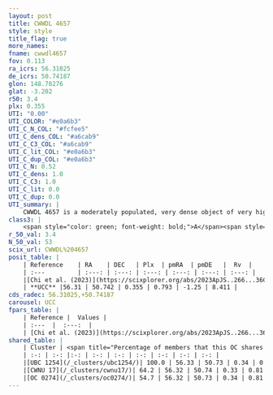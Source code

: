 ```yaml
---
layout: post
title: CWWDL 4657
style: style
title_flag: true
more_names: 
fname: cwwdl4657
fov: 0.113
ra_icrs: 56.31025
de_icrs: 50.74187
glon: 148.78276
glat: -3.202
r50: 3.4
plx: 0.355
UTI: "0.00"
UTI_COLOR: "#e0a6b3"
UTI_C_N_COL: "#fcfee5"
UTI_C_dens_COL: "#a6cab9"
UTI_C_C3_COL: "#a6cab9"
UTI_C_lit_COL: "#e0a6b3"
UTI_C_dup_COL: "#e0a6b3"
UTI_C_N: 0.52
UTI_C_dens: 1.0
UTI_C_C3: 1.0
UTI_C_lit: 0.0
UTI_C_dup: 0.0
UTI_summary: |
    CWWDL 4657 is a moderately populated, very dense object of very high C3 quality. It was recently reported in the literature.<br><br><span style="color: #99180f; font-weight: bold;">Warning: </span>This is very likely a duplicate object, which shares a large percentage of members with at least one previously reported entry.
class3: |
    <span style="color: green; font-weight: bold;">A</span><span style="color: green; font-weight: bold;">A</span>
r_50_val: 3.4
N_50_val: 53
scix_url: CWWDL%204657
posit_table: |
    | Reference    | RA    | DEC   | Plx  | pmRA  | pmDE   |  Rv  |
    | :---         | :---: | :---: | :---: | :---: | :---: | :---: |
    |[Chi et al. (2023)](https://scixplorer.org/abs/2023ApJS..266...36C) | 56.322 | 50.726 | 0.384 | 0.795 | -1.257 | -43.716 |
    | **UCC** |56.31 | 50.742 | 0.355 | 0.793 | -1.25 | 8.411 | 
cds_radec: 56.31025,+50.74187
carousel: UCC
fpars_table: |
    | Reference |  Values |
    | :---  |  :---:  |
    | [Chi et al. (2023)](https://scixplorer.org/abs/2023ApJS..266...36C) | `logAge=8.15, Z=-0.28` |
shared_table: |
    | Cluster | <span title="Percentage of members that this OC shares with the ones listed">%</span>   | RA   | DEC   | Plx   | pmRA  | pmDE  | Rv | UTI |
    | :-: | :-: |:-: | :-: | :-: | :-: | :-: | :-: | :-: |
    |[UBC 1254](/_clusters/ubc1254/)| 100.0 | 56.33 | 50.73 | 0.34 | 0.8 | -1.25 | -43.3 |0.67 |
    |[CWNU 17](/_clusters/cwnu17/)| 64.2 | 56.32 | 50.74 | 0.33 | 0.81 | -1.25 | 8.41 |0.0 |
    |[OC 0274](/_clusters/oc0274/)| 54.7 | 56.32 | 50.73 | 0.34 | 0.81 | -1.26 | -43.47 |0.0 |
---
```

